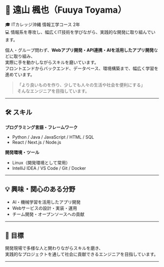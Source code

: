 # 🌸 遠山 楓也（Fuuya Toyama）

🎓 ITカレッジ沖縄 情報工学コース 2年  
💻 情報系を専攻し、幅広くIT技術を学びながら、実践的な開発に取り組んでいます。

個人・グループ問わず、**Webアプリ開発・API連携・AIを活用したアプリ開発**などに取り組み、  
実際に手を動かしながらスキルを磨いています。  
フロントエンドからバックエンド、データベース、環境構築まで、幅広く学習を進めています。

> 「より良いものを作り、少しでも人々の生活や社会を便利にする」  
> そんなエンジニアを目指しています。

---

## 🛠 スキル

**プログラミング言語・フレームワーク**  
- Python / Java / JavaScript / HTML / SQL  
- React / Next.js / Node.js  

**開発環境・ツール**  
- Linux（開発環境として常用）  
- IntelliJ IDEA / VS Code / Git / Docker  

---

## 💡 興味・関心のある分野
- AI・機械学習を活用したアプリ開発  
- Webサービスの設計・実装・運用  
- チーム開発・オープンソースへの貢献  

---

## 🚀 目標
開発現場で多様な人と関わりながらスキルを磨き、  
実践的なプロジェクトを通して社会に貢献できるエンジニアを目指しています。

---




